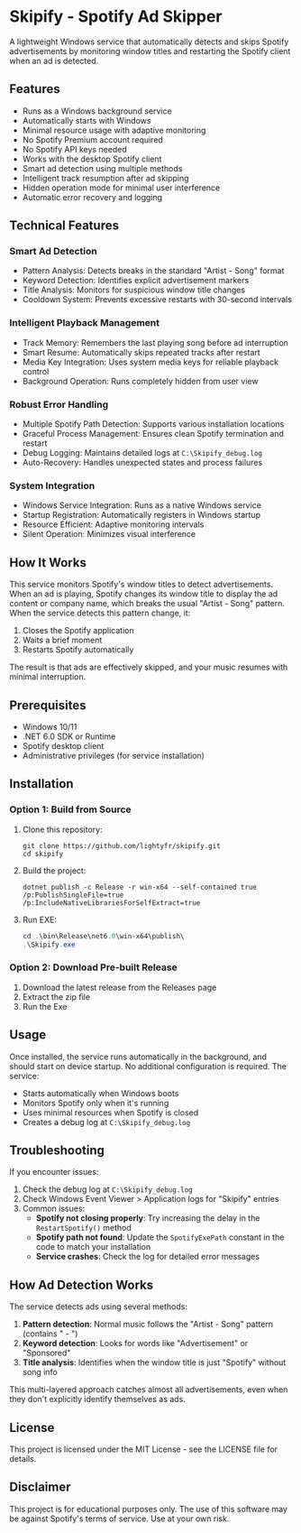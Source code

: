 # Skipify - Spotify Ad Skipper

A lightweight Windows service that automatically detects and skips Spotify advertisements by monitoring window titles and restarting the Spotify client when an ad is detected.

## Features

- Runs as a Windows background service
- Automatically starts with Windows
- Minimal resource usage with adaptive monitoring
- No Spotify Premium account required
- No Spotify API keys needed
- Works with the desktop Spotify client
- Smart ad detection using multiple methods
- Intelligent track resumption after ad skipping
- Hidden operation mode for minimal user interference
- Automatic error recovery and logging

## Technical Features

### Smart Ad Detection
- Pattern Analysis: Detects breaks in the standard "Artist - Song" format
- Keyword Detection: Identifies explicit advertisement markers
- Title Analysis: Monitors for suspicious window title changes
- Cooldown System: Prevents excessive restarts with 30-second intervals

### Intelligent Playback Management
- Track Memory: Remembers the last playing song before ad interruption
- Smart Resume: Automatically skips repeated tracks after restart
- Media Key Integration: Uses system media keys for reliable playback control
- Background Operation: Runs completely hidden from user view

### Robust Error Handling
- Multiple Spotify Path Detection: Supports various installation locations
- Graceful Process Management: Ensures clean Spotify termination and restart
- Debug Logging: Maintains detailed logs at `C:\Skipify_debug.log`
- Auto-Recovery: Handles unexpected states and process failures

### System Integration
- Windows Service Integration: Runs as a native Windows service
- Startup Registration: Automatically registers in Windows startup
- Resource Efficient: Adaptive monitoring intervals
- Silent Operation: Minimizes visual interference

## How It Works

This service monitors Spotify's window titles to detect advertisements. When an ad is playing, Spotify changes its window title to display the ad content or company name, which breaks the usual "Artist - Song" pattern. When the service detects this pattern change, it:

1. Closes the Spotify application
2. Waits a brief moment
3. Restarts Spotify automatically

The result is that ads are effectively skipped, and your music resumes with minimal interruption.

## Prerequisites

- Windows 10/11
- .NET 6.0 SDK or Runtime
- Spotify desktop client
- Administrative privileges (for service installation)

## Installation

### Option 1: Build from Source

1. Clone this repository:
   ```
   git clone https://github.com/lightyfr/skipify.git
   cd skipify
   ```

2. Build the project:
   ```
   dotnet publish -c Release -r win-x64 --self-contained true /p:PublishSingleFile=true /p:IncludeNativeLibrariesForSelfExtract=true
   ```

3. Run EXE:
   ```powershell
   cd .\bin\Release\net6.0\win-x64\publish\
   .\Skipify.exe
   ```

### Option 2: Download Pre-built Release

1. Download the latest release from the Releases page
2. Extract the zip file
3. Run the Exe

## Usage

Once installed, the service runs automatically in the background, and should start on device startup. No additional configuration is required. The service:

- Starts automatically when Windows boots
- Monitors Spotify only when it's running
- Uses minimal resources when Spotify is closed
- Creates a debug log at `C:\Skipify_debug.log`

## Troubleshooting

If you encounter issues:

1. Check the debug log at `C:\Skipify_debug.log`
2. Check Windows Event Viewer > Application logs for "Skipify" entries
3. Common issues:
   - **Spotify not closing properly**: Try increasing the delay in the `RestartSpotify()` method
   - **Spotify path not found**: Update the `SpotifyExePath` constant in the code to match your installation
   - **Service crashes**: Check the log for detailed error messages


## How Ad Detection Works

The service detects ads using several methods:

1. **Pattern detection**: Normal music follows the "Artist - Song" pattern (contains " - ")
2. **Keyword detection**: Looks for words like "Advertisement" or "Sponsored"
3. **Title analysis**: Identifies when the window title is just "Spotify" without song info

This multi-layered approach catches almost all advertisements, even when they don't explicitly identify themselves as ads.

## License

This project is licensed under the MIT License - see the LICENSE file for details.

## Disclaimer

This project is for educational purposes only. The use of this software may be against Spotify's terms of service. Use at your own risk.
